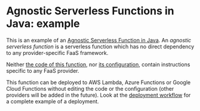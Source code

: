# Agnostic Serverless Functions in Java: example

This is an example of an [Agnostic Serverless Function in Java](https://github.com/axel-op/agnostic-serverless-functions-java). An *agnostic serverless function* is a serverless function which has no direct dependency to any provider-specific FaaS framework.

Neither [the code of this function](./src/main/java/fr/axelop/agnosticserverlessfunctions/example/), nor [its configuration](./pom.xml), contain instructions specific to any FaaS provider.

This function can be deployed to AWS Lambda, Azure Functions or Google Cloud Functions without editing the code or the configuration (other providers will be added in the future). Look at the [deployment workflow](./.github/workflows/deployment.yml) for a complete example of a deployment.
